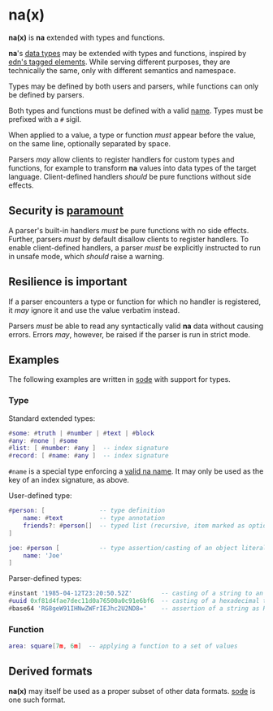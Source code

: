 # na(x)

**na(x)** is **na** extended with types and functions.

**na**'s [data types](README.md#data-types) may be extended with types and functions, inspired by [edn's tagged elements](https://github.com/edn-format/edn/#tagged-elements). While serving different purposes, they are technically the same, only with different semantics and namespace.

Types may be defined by both users and parsers, while functions can only be defined by parsers.

Both types and functions must be defined with a valid [name](https://github.com/kesh-lang/na#names). Types must be prefixed with a `#` sigil.

When applied to a value, a type or function _must_ appear before the value, on the same line, optionally separated by space.

Parsers _may_ allow clients to register handlers for custom types and functions, for example to transform **na** values into data types of the target language. Client-defined handlers _should_ be pure functions without side effects.

## Security is [paramount](https://github.com/OWASP/Top10/blob/567a84c2a88ad691a65a0de38f98408d48d8b9b5/2017/en/0xa8-insecure-deserialization.md)

A parser's built-in handlers _must_ be pure functions with no side effects. Further, parsers _must_ by default disallow clients to register handlers. To enable client-defined handlers, a parser _must_ be explicitly instructed to run in unsafe mode, which _should_ raise a warning.

## Resilience is important

If a parser encounters a type or function for which no handler is registered, it _may_ ignore it and use the value verbatim instead.

Parsers _must_ be able to read any syntactically valid **na** data without causing errors. Errors _may_, however, be raised if the parser is run in strict mode.

## Examples

The following examples are written in [sode](https://github.com/kesh-lang/sode) with support for types.

### Type

Standard extended types:

```lua
#some: #truth | #number | #text | #block
#any: #none | #some
#list: [ #number: #any ]  -- index signature
#record: [ #name: #any ]  -- index signature
```

`#name` is a special type enforcing a [valid na name](README.md#names). It may only be used as the key of an index signature, as above.

User-defined type:

```lua
#person: [               -- type definition
    name: #text          -- type annotation
    friends?: #person[]  -- typed list (recursive, item marked as optional)
]

joe: #person [           -- type assertion/casting of an object literal
    name: 'Joe'
]
```

Parser-defined types:

```lua
#instant '1985-04-12T23:20:50.52Z'        -- casting of a string to an RFC 3339 timestamp
#uuid 0xf81d4fae7dec11d0a76500a0c91e6bf6  -- casting of a hexadecimal to RFC 4122 UUID binary data
#base64 'RG8geW91IHNwZWFrIEJhc2U2ND8='    -- assertion of a string as RFC 4648 Base64 encoded data
```

### Function

```lua
area: square[7m, 6m]  -- applying a function to a set of values
```

## Derived formats

**na(x)** may itself be used as a proper subset of other data formats. [sode](https://github.com/kesh-lang/sode) is one such format.
